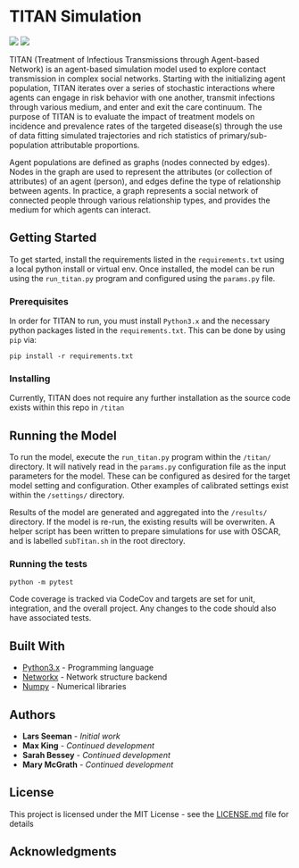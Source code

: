 # TITAN Simulation

![](https://github.com/marshall-lab/TITAN/workflows/Unit%20Tests/badge.svg) [![](https://codecov.io/gh/marshall-lab/TITAN/branch/develop/graph/badge.svg)](https://codecov.io/gh/marshall-lab/TITAN)

TITAN (Treatment of Infectious Transmissions through Agent-based Network) is an agent-based simulation model used to explore contact transmission in complex social networks. Starting with the initializing agent population, TITAN iterates over a series of stochastic interactions where agents can engage in risk behavior with one another, transmit infections through various medium, and enter and exit the care continuum. The purpose of TITAN is to evaluate the impact of treatment models on incidence and prevalence rates of the targeted disease(s) through the use of data fitting simulated trajectories and rich statistics of primary/sub-population attributable proportions.

Agent populations are defined as graphs (nodes connected by edges). Nodes in the graph are used to represent the attributes (or collection of attributes) of an agent (person), and edges define the type of relationship between agents. In practice, a graph represents a social network of connected people through various relationship types, and provides the medium for which agents can interact.

## Getting Started

To get started, install the requirements listed in the `requirements.txt` using a local python install or virtual env. Once installed, the model can be run using the `run_titan.py` program and configured using the `params.py` file.

### Prerequisites

In order for TITAN to run, you must install `Python3.x` and the necessary python packages listed in the `requirements.txt`. This can be done by using `pip` via:

```
pip install -r requirements.txt
```

### Installing

Currently, TITAN does not require any further installation as the source code exists within this repo in `/titan`

## Running the Model

To run the model, execute the `run_titan.py` program within the `/titan/` directory. It will natively read in the `params.py` configuration file as the input parameters for the model. These can be configured as desired for the target model setting and configuration. Other examples of calibrated settings exist within the `/settings/` directory.

Results of the model are generated and aggregated into the `/results/` directory. If the model is re-run, the existing results will be overwriten. A helper script has been written to prepare simulations for use with OSCAR, and is labelled `subTitan.sh` in the root directory.


### Running the tests

`python -m pytest`

Code coverage is tracked via CodeCov and targets are set for unit, integration, and the overall project.  Any changes to the code should also have associated tests.


## Built With
* [Python3.x](https://www.python.org/downloads/release/python-374/) - Programming language
* [Networkx](https://networkx.github.io/) - Network structure backend
* [Numpy](http://www.numpy.org/) - Numerical libraries


## Authors

* **Lars Seeman** - *Initial work*
* **Max King** - *Continued development*
* **Sarah Bessey** - *Continued development*
* **Mary McGrath** - *Continued development*

## License

This project is licensed under the MIT License - see the [LICENSE.md](LICENSE.md) file for details

## Acknowledgments
